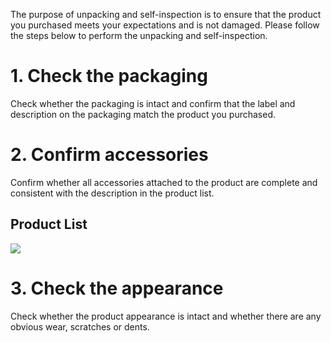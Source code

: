 ﻿---
sidebar_position: 3
sidebar_label: Unpacking and Self-Inspection
---

The purpose of unpacking and self-inspection is to ensure that the product you purchased meets your expectations and is not damaged. Please follow the steps below to perform the unpacking and self-inspection.

# 1. Check the packaging

Check whether the packaging is intact and confirm that the label and description on the packaging match the product you purchased.

# 2. Confirm accessories

Confirm whether all accessories attached to the product are complete and consistent with the description in the product list.

## Product List

![](https://wiki-media-ef.oss-cn-hongkong.aliyuncs.com/docs/microbit/wisdom-life/microbit-smart-greenhouse-kit/images/microbit-smart-greenhouse-kit-unpacking.png)

# 3. Check the appearance

Check whether the product appearance is intact and whether there are any obvious wear, scratches or dents.
